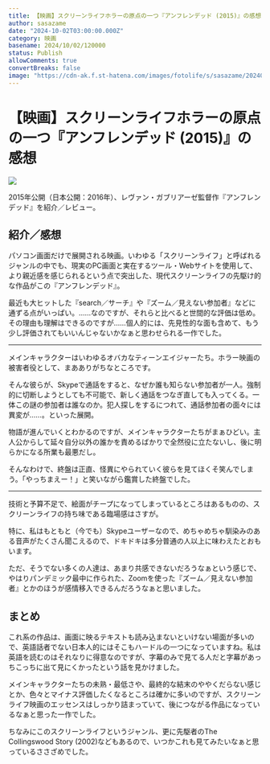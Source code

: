 ```yaml
---
title: 【映画】スクリーンライフホラーの原点の一つ『アンフレンデッド (2015)』の感想
author: sasazame
date: "2024-10-02T03:00:00.000Z"
category: 映画
basename: 2024/10/02/120000
status: Publish
allowComments: true
convertBreaks: false
image: "https://cdn-ak.f.st-hatena.com/images/fotolife/s/sasazame/20240928/20240928235221.png"
---
```

# 【映画】スクリーンライフホラーの原点の一つ『アンフレンデッド (2015)』の感想

![](https://cdn-ak.f.st-hatena.com/images/fotolife/s/sasazame/20240928/20240928235221.png)

2015年公開（日本公開：2016年）、レヴァン・ガブリアーゼ監督作『アンフレンデッド』を紹介／レビュー。

<!-- Extended Body -->

## 紹介／感想

パソコン画面だけで展開される映画。いわゆる「スクリーンライフ」と呼ばれるジャンルの中でも、現実のPC画面と実在するツール・Webサイトを使用して、より親近感を感じられるという点で突出した、現代スクリーンライフの先駆け的な作品がこの『アンフレンデッド』。

最近も大ヒットした『search／サーチ』や『ズーム／見えない参加者』などに通ずる点がいっぱい。……なのですが、それらと比べると世間的な評価は低め。その理由も理解はできるのですが……個人的には、先見性的な面も含めて、もう少し評価されてもいいんじゃないかなぁと思わせられる一作でした。

* * *

メインキャラクターはいわゆるオバカなティーンエイジャーたち。ホラー映画の被害者役として、まあありがちなところです。

そんな彼らが、Skypeで通話をすると、なぜか誰も知らない参加者が一人。強制的に切断しようとしても不可能で、新しく通話をつなぎ直しても入ってくる。一体この謎の参加者は誰なのか。犯人探しをするにつれて、通話参加者の面々には異変が……。といった展開。

物語が進んでいくとわかるのですが、メインキャラクターたちがまぁひどい。主人公からして延々自分以外の誰かを責めるばかりで全然役に立たないし、後に明らかになる所業も最悪だし。

そんなわけで、終盤は正直、怪異にやられていく彼らを見てほくそ笑んでしまう。「やっちまえー！」と笑いながら鑑賞した終盤でした。

* * *

技術と予算不足で、絵面がチープになってしまっているところはあるものの、スクリーンライフの持ち味である臨場感はさすが。

特に、私はもともと（今でも）Skypeユーザーなので、めちゃめちゃ馴染みのある音声がたくさん聞こえるので、ドキドキは多分普通の人以上に味わえたとおもいます。

ただ、そうでない多くの人達は、あまり共感できないだろうなぁという感じで、やはりパンデミック最中に作られた、Zoomを使った『ズーム／見えない参加者』とかのほうが感情移入できるんだろうなぁと思いました。

## まとめ

これ系の作品は、画面に映るテキストも読み込まないといけない場面が多いので、英語話者でない日本人的にはそこもハードルの一つになっていますね。私は英語を読むのはそれなりに得意なのですが、字幕のみで見てる人だと字幕があっちこっちに出て見にくかったという話を見かけました。

メインキャラクターたちの未熟・最低さや、最終的な結末のややくだらない感じとか、色々とマイナス評価したくなるところは確かに多いのですが、スクリーンライフ映画のエッセンスはしっかり詰まっていて、後につながる作品になっているなぁと思った一作でした。

ちなみにこのスクリーンライフというジャンル、更に先駆者のThe Collingswood Story (2002)などもあるので、いつかこれも見てみたいなぁと思っているささざめでした。